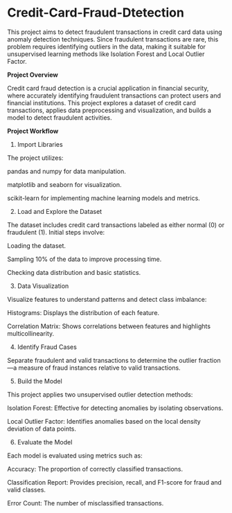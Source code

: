 # Credit-Card-Fraud-Dtetection

This project aims to detect fraudulent transactions in credit card data using anomaly detection techniques. Since fraudulent transactions are rare, this problem requires identifying outliers in the data, making it suitable for unsupervised learning methods like Isolation Forest and Local Outlier Factor.

**Project Overview**

Credit card fraud detection is a crucial application in financial security, where accurately identifying fraudulent transactions can protect users and financial institutions. This project explores a dataset of credit card transactions, applies data preprocessing and visualization, and builds a model to detect fraudulent activities.

**Project Workflow**

1. Import Libraries

The project utilizes:

pandas and numpy for data manipulation.


matplotlib and seaborn for visualization.

scikit-learn for implementing machine learning models and metrics.

2. Load and Explore the Dataset

The dataset includes credit card transactions labeled as either normal (0) or fraudulent (1). Initial steps involve:


Loading the dataset.

Sampling 10% of the data to improve processing time.

Checking data distribution and basic statistics.

3. Data Visualization

Visualize features to understand patterns and detect class imbalance:


Histograms: Displays the distribution of each feature.

Correlation Matrix: Shows correlations between features and highlights multicollinearity.

4. Identify Fraud Cases

Separate fraudulent and valid transactions to determine the outlier fraction—a measure of fraud instances relative to valid transactions.

5. Build the Model

This project applies two unsupervised outlier detection methods:


Isolation Forest: Effective for detecting anomalies by isolating observations.

Local Outlier Factor: Identifies anomalies based on the local density deviation of data points.

6. Evaluate the Model

Each model is evaluated using metrics such as:


Accuracy: The proportion of correctly classified transactions.

Classification Report: Provides precision, recall, and F1-score for fraud and valid classes.

Error Count: The number of misclassified transactions.
